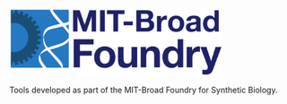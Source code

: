 <img src="assets/foundry-logo.png" height="120px"/>

Tools developed as part of the MIT-Broad Foundry for Synthetic Biology.
